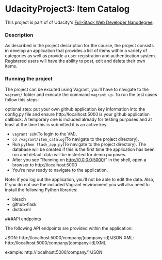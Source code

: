 # UdacityProject3: Item Catalog

This project is part of of Udacity's [Full-Stack Web Developer Nanodegree](https://www.udacity.com/course/nd004).

### Description

As described in the project description for the course, the project consists in develop an application that provides a list of items within a variety of categories as well as provide a user registration and authentication system. Registered users will have the ability to post, edit and delete their own items.


### Running the project

The project can be excuted using Vagrant, you'll have to navigate to the `vagrant/` folder and execute the command `vagrant up`.
To run the test cases follow this steps:

optional step: put your own github application key information into the config.py file and ensure http://localhost:5000 is your github application callback.  A temporary one is included already for testing purposes and at least at the time this is submitted it is an active key.

- `vagrant ssh`(To login to the VM).
- `cd /vagrant/item_catalog`(To navigate to the project directory).
- Run `python flask_app.py`(To navigate to the project directory). The database will be created if this is the first time the application has been run and default data will be insterted for demo purposes.
- After you see "Running on http://0.0.0.0:5000/" in the shell, open a browser to http://localhost:5000
- You're now ready to navigate to the application.

Note: if you log out the application, you'll not be able to edit the data.
Also, If you do not use the included Vagrant environment you will also need to install the following Python libraries:

* bleach
* github-flask
* dicttoxml

###API endpoints

The following API endpoints are provided within the application:

JSON: http://localhost:5000/company/(company-id)/JSON
XML: http://localhost:5000/company/(company-id)/XML

example: http://localhost:5000/company/1/JSON


